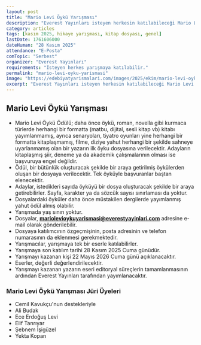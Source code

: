 ```yaml
---
layout: post
title: "Mario Levi Öykü Yarışması"
description: "Everest Yayınları isteyen herkesin katılabileceği Mario Levi Öykü Yarışması'nı duyurdu"
category: articles
tags: [kasım 2025, hikaye yarışması, kitap dosyası, genel]
lastDate: 1761606000
dateHuman: "28 Kasım 2025"
attendance: "E-Posta"
comTopic: "Serbest"
organizer: "Everest Yayınları"
requirements: "İsteyen herkes yarışmaya katılabilir."
permalink: "mario-levi-oyku-yarismasi"
image: "https://edebiyatyarismalari.com/images/2025/ekim/mario-levi-oyku-yarismasi.jpg"
excerpt: "Everest Yayınları isteyen herkesin katılabileceği Mario Levi Öykü Yarışması'nı duyurdu"
---
```


## Mario Levi Öykü Yarışması

- Mario Levi Öykü Ödülü; daha önce öykü, roman, novella gibi kurmaca türlerde herhangi bir formatta (matbu, dijital, sesli kitap vb) kitabı yayımlanmamış, ayrıca senaryoları, tiyatro oyunları yine herhangi bir formatta kitaplaşmamış, filme, diziye yahut herhangi bir şekilde sahneye uyarlanmamış olan bir yazarın ilk öyku dosyasına verilecektir. Adayların kitaplaşmış şiir, deneme ya da akademik çalışmalarının olması ise başvuruya engel değildir.
- Ödül, bir bütünlük oluşturacak şekilde bir araya getirilmiş öykülerden oluşan bir dosyaya verilecektir. Tek öyküyle başvuranlar baştan elenecektir.
- Adaylar, istedikleri sayıda öyküyü bir dosya oluşturacak şekilde bir araya getirebilirler. Sayfa, karakter ya da sözcük sayısı sınırlaması da yoktur.
- Dosyalardaki öyküler daha önce müstakilen dergilerde yayımlanmış yahut ödül almış olabilir.
- Yarışmada yaş sınırı yoktur.
- Dosyalar, **mariolevioykuyarismasi@everestyayinlari.com** adresine e-mail olarak gönderilebilir.
- Dosyaya katılımcının özgeçmişinin, posta adresinin ve telefon numarasının da eklenmesi gerekmektedir.
- Yarışmacılar, yarışmaya tek bir eserle katılabilirler.
- Yarışmaya son katılım tarihi 28 Kasım 2025 Cuma günüdür.
- Yarışmayı kazanan kişi 22 Mayıs 2026 Cuma günü açıklanacaktır.
- Eserler, değerli değerlendirilecektir.
- Yarışmayı kazanan yazarın eseri editoryal süreçlerin tamamlanmasının ardından Everest Yayınları tarafından yayımlanacaktır.

### Mario Levi Öykü Yarışması Jüri Üyeleri

- Cemil Kavukçu'nun destekleriyle
- Ali Budak
- Ece Erdoğuş Levi
- Elif Tanrıyar
- Şebnem İşigüzel
- Yekta Kopan